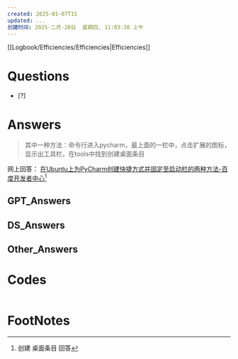 ```yaml
---
created: 2025-01-07T15
updated: ...
创建时间: 2025-二月-20日  星期四, 11:03:38 上午
---
```

[[Logbook/Efficiencies/Efficiencies|Efficiencies]]

# Questions

- [?] 


# Answers

>其中一种方法：命令行进入pycharm，最上面的一栏中，点击扩展的图标，显示出工具栏，在tools中找到创建桌面条目


网上回答： [在Ubuntu上为PyCharm创建快捷方式并固定至启动栏的两种方法-百度开发者中心](https://developer.baidu.com/article/details/2886441)[^1]


## GPT_Answers


## DS_Answers


## Other_Answers


# Codes

```python

```



# FootNotes

[^1]: 创建 桌面条目 回答